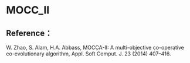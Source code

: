 # MOCC_II
## Reference：
W. Zhao, S. Alam, H.A. Abbass, MOCCA-II: A multi-objective co-operative co-evolutionary algorithm, Appl. Soft Comput. J. 23 (2014) 407–416.
